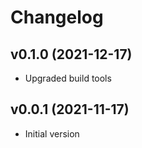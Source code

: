 # Changelog

<!--next-version-placeholder-->

## v0.1.0 (2021-12-17)

- Upgraded build tools

## v0.0.1 (2021-11-17)

- Initial version